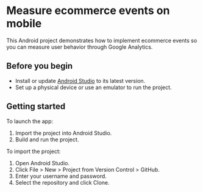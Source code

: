 # Measure ecommerce events on mobile

This Android project demonstrates how to implement ecommerce events so you can measure user behavior through Google Analytics.

## Before you begin

* Install or update [Android Studio](https://developer.android.com/studio) to its latest version.
* Set up a physical device or use an emulator to run the project.

## Getting started

To launch the app:

1. Import the project into Android Studio.
1. Build and run the project.

To import the project:

1. Open Android Studio.
1. Click File > New > Project from Version Control > GitHub.
1. Enter your username and password.
1. Select the repository and click Clone.
